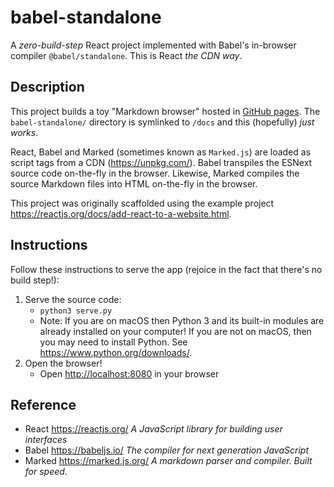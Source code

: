 # babel-standalone

A *zero-build-step* React project implemented with Babel's in-browser compiler `@babel/standalone`. This is React *the CDN way*.

## Description

This project builds a toy "Markdown browser" hosted in [GitHub pages](https://dgroomes.github.io/react-playground/babel-standalone).
The `babel-standalone/` directory is symlinked to `/docs` and this (hopefully) *just works*.

React, Babel and Marked (sometimes known as `Marked.js`) are loaded as script tags from a CDN (<https://unpkg.com/>). Babel
transpiles the ESNext source code on-the-fly in the browser. Likewise, Marked compiles the source Markdown files into HTML
on-the-fly in the browser.

This project was originally scaffolded using the example project <https://reactjs.org/docs/add-react-to-a-website.html>. 

## Instructions

Follow these instructions to serve the app (rejoice in the fact that there's no build step!):

1. Serve the source code:
   * `python3 serve.py`
   * Note: If you are on macOS then Python 3 and its built-in modules are already installed on your computer! If you are not on
     macOS, then you may need to install Python. See <https://www.python.org/downloads/>.
2. Open the browser!
   * Open <http://localhost:8080> in your browser

## Reference

* React <https://reactjs.org/> *A JavaScript library for building user interfaces*
* Babel <https://babeljs.io/> *The compiler for next generation JavaScript*
* Marked <https://marked.js.org/> *A markdown parser and compiler. Built for speed.*
